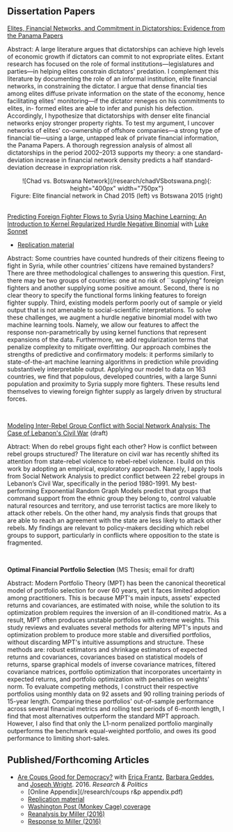 ## Dissertation Papers

[Elites, Financial Networks, and Commitment in Dictatorships: Evidence from the Panama Papers](https://www.dropbox.com/s/h4kidt1aoyxu3b8/eliteNetworksPanamaPapers_Derpanopoulos.pdf?dl=0)

Abstract: A large literature argues that dictatorships can achieve high levels of economic growth if dictators can commit to not expropriate elites. Extant research has focused on the role of formal institutions—legislatures and parties—in helping elites constrain dictators' predation. I complement this literature by documenting the role of an informal institution, elite financial networks, in constraining the dictator. I argue that dense financial ties among elites diffuse private information on the state of the economy, hence facilitating elites' monitoring—if the dictator reneges on his commitments to elites, in- formed elites are able to infer and punish his defection. Accordingly, I hypothesize that dictatorships with denser elite financial networks enjoy stronger property rights. To test my argument, I uncover networks of elites' co-ownership of offshore companies—a strong type of financial tie—using a large, untapped leak of private financial information, the Panama Papers. A thorough regression analysis of almost all dictatorships in the period 2002–2013 supports my theory: a one standard-deviation increase in financial network density predicts a half standard-deviation decrease in expropriation risk.

<div style="text-align:center" markdown="1">
![Chad vs. Botswana Network](/research/chadVSbotswana.png){: height="400px" width="750px"}
<center>Figure: Elite financial network in Chad 2015 (left) vs Botswana 2015 (right)</center>
</div>

<br>

[Predicting Foreign Fighter Flows to Syria Using Machine Learning: An Introduction to Kernel Regularized Hurdle Negative Binomial](https://github.com/lukesonnet/foreign_fighters/blob/github/tex/derpanopoulos_sonnet_ff.pdf) with [Luke Sonnet](http://lukesonnet.github.io/)
  * [Replication material](https://github.com/lukesonnet/foreign_fighters)

Abstract: Some countries have counted hundreds of their citizens fleeing to fight in Syria, while other countries’ citizens have remained bystanders? There are three methodological challenges to answering this question. First, there may be two groups of countries: one at no risk of ``supplying” foreign fighters and another supplying some positive amount. Second, there is no clear theory to specify the functional forms linking features to foreign fighter supply. Third, existing models perform poorly out of sample or yield output that is not amenable to social-scientific interpretations. To solve these challenges, we augment a hurdle negative binomial model with two machine learning tools. Namely, we allow our features to affect the response non-parametrically by using kernel functions that represent expansions of the data. Furthermore, we add regularization terms that penalize complexity to mitigate overfitting. Our approach combines the strengths of predictive and confirmatory models: it performs similarly to state-of-the-art machine learning algorithms in prediction while providing substantively interpretable output. Applying our model to data on 163 countries, we find that populous, developed countries, with a large Sunni population and proximity to Syria supply more fighters. These results lend themselves to viewing foreign fighter supply as largely driven by structural forces.

<br>
  
[Modeling Inter-Rebel Group Conflict with Social Network Analysis: The Case of Lebanon's Civil War](/research/snaLebanon_jcr.pdf) (draft)

Abtract: When do rebel groups fight each other? How is conflict between rebel groups structured? The literature on civil war has recently shifted its attention from state-rebel violence to rebel-rebel violence. I build on this work by adopting an empirical, exploratory approach. Namely, I apply tools from Social Network Analysis to predict conflict between 22 rebel groups in Lebanon’s Civil War, specifically in the period 1980-1991. My best-performing Exponential Random Graph Models predict that groups that command support from the ethnic group they belong to, control valuable natural resources and territory, and use terrorist tactics are more likely to attack other rebels. On the other hand, my analysis finds that groups that are able to reach an agreement with the state are less likely to attack other rebels. My findings are relevant to policy-makers deciding which rebel groups to support, particularly in conflicts where opposition to the state is fragmented.

<br> 

**Optimal Financial Portfolio Selection** (MS Thesis; email for draft)

Abstract:  Modern Portfolio Theory (MPT) has been the canonical theoretical model of portfolio selection for over 60 years, yet it faces limited adoption among practitioners. This is because MPT's main inputs, assets' expected returns and covariances, are estimated with noise, while the solution to its optimization problem requires the inversion of an ill-conditioned matrix. As a result, MPT often produces unstable portfolios with extreme weights. This study reviews and evaluates several methods for altering MPT's inputs and optimization problem to produce more stable and diversified portfolios, without discarding MPT's intuitive assumptions and structure. These methods are: robust estimators and shrinkage estimators of expected returns and covariances, covariances based on statistical models of returns, sparse graphical models of inverse covariance matrices, filtered covariance matrices, portfolio optimization that incorporates uncertainty in expected returns, and portfolio optimization with penalties on weights' norm. To evaluate competing methods, I construct their respective portfolios using monthly data on 92 assets and 90 rolling training periods of 15-year length. Comparing these portfolios' out-of-sample performance across several financial metrics and rolling test periods of 6-month length, I find that most alternatives outperform the standard MPT approach. However, I also find that only the L1-norm penalized portfolio marginally outperforms the benchmark equal-weighted portfolio, and owes its good performance to limiting short-sales.


## Published/Forthcoming Articles
* [Are Coups Good for Democracy?](/research/RAP_publication.pdf) with [Erica Frantz](http://ericafrantz.com/3001.html), [Barbara Geddes](http://www.polisci.ucla.edu/people/barbara-geddes), and [Joseph Wright](http://sites.psu.edu/wright). 2016. *Research & Politics*
  * [Online Appendix](/research/coups r&p appendix.pdf)
  * [Replication material](https://dataverse.harvard.edu/dataset.xhtml?persistentId=doi:10.7910/DVN/3IC00L)
  * [Washington Post (Monkey Cage) coverage](https://www.washingtonpost.com/news/monkey-cage/wp/2016/02/22/are-coups-good-for-democracy/?utm_term=.96e04d348083)
  * [Reanalysis by Miller (2016)](https://b2998732-a-62cb3a1a-s-sites.googlegroups.com/site/mkmtwo/Miller-Coups%2CDem.pdf?attachauth=ANoY7cpV-_0THofiaATU54ia_kXwAaPhN4bKKUUIRzQE6sgTr-yyFWyX316fAoFtHTnbzMe5njMmJVSEuiDcvgeHa7G3cY_pQZIizVw4fEdXH6hHUiQ5HGoT36ReDcobs23pHZ2LmRB_xvp8WYp7ZNRY4vZSk4sfXHdCbo5cBcVmOhWI84l5lG7QEMrd5fhP1KTeDza7Ifi8MrpuUxsU-G8YwxCFyiukMg%3D%3D&attredirects=0)
  * [Response to Miller (2016)](/research/rap_response_publication.pdf)
